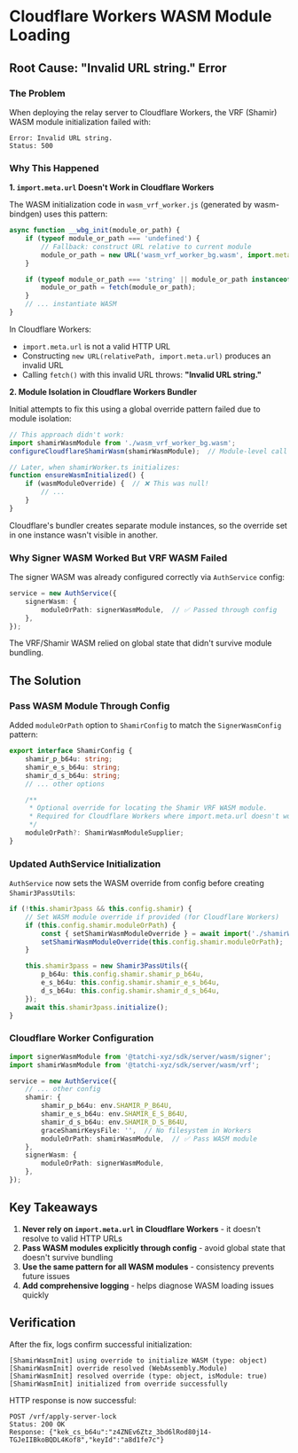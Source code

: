 # Cloudflare Workers WASM Module Loading

## Root Cause: "Invalid URL string." Error

### The Problem

When deploying the relay server to Cloudflare Workers, the VRF (Shamir) WASM module initialization failed with:
```
Error: Invalid URL string.
Status: 500
```

### Why This Happened

**1. `import.meta.url` Doesn't Work in Cloudflare Workers**

The WASM initialization code in `wasm_vrf_worker.js` (generated by wasm-bindgen) uses this pattern:

```javascript
async function __wbg_init(module_or_path) {
    if (typeof module_or_path === 'undefined') {
        // Fallback: construct URL relative to current module
        module_or_path = new URL('wasm_vrf_worker_bg.wasm', import.meta.url);
    }

    if (typeof module_or_path === 'string' || module_or_path instanceof URL) {
        module_or_path = fetch(module_or_path);
    }
    // ... instantiate WASM
}
```

In Cloudflare Workers:
- `import.meta.url` is not a valid HTTP URL
- Constructing `new URL(relativePath, import.meta.url)` produces an invalid URL
- Calling `fetch()` with this invalid URL throws: **"Invalid URL string."**

**2. Module Isolation in Cloudflare Workers Bundler**

Initial attempts to fix this using a global override pattern failed due to module isolation:

```typescript
// This approach didn't work:
import shamirWasmModule from './wasm_vrf_worker_bg.wasm';
configureCloudflareShamirWasm(shamirWasmModule);  // Module-level call

// Later, when shamirWorker.ts initializes:
function ensureWasmInitialized() {
    if (wasmModuleOverride) {  // ❌ This was null!
        // ...
    }
}
```

Cloudflare's bundler creates separate module instances, so the override set in one instance wasn't visible in another.

### Why Signer WASM Worked But VRF WASM Failed

The signer WASM was already configured correctly via `AuthService` config:

```typescript
service = new AuthService({
    signerWasm: {
        moduleOrPath: signerWasmModule,  // ✅ Passed through config
    },
});
```

The VRF/Shamir WASM relied on global state that didn't survive module bundling.

## The Solution

### Pass WASM Module Through Config

Added `moduleOrPath` option to `ShamirConfig` to match the `SignerWasmConfig` pattern:

```typescript
export interface ShamirConfig {
    shamir_p_b64u: string;
    shamir_e_s_b64u: string;
    shamir_d_s_b64u: string;
    // ... other options

    /**
     * Optional override for locating the Shamir VRF WASM module.
     * Required for Cloudflare Workers where import.meta.url doesn't work.
     */
    moduleOrPath?: ShamirWasmModuleSupplier;
}
```

### Updated AuthService Initialization

`AuthService` now sets the WASM override from config before creating `Shamir3PassUtils`:

```typescript
if (!this.shamir3pass && this.config.shamir) {
    // Set WASM module override if provided (for Cloudflare Workers)
    if (this.config.shamir.moduleOrPath) {
        const { setShamirWasmModuleOverride } = await import('./shamirWorker.js');
        setShamirWasmModuleOverride(this.config.shamir.moduleOrPath);
    }

    this.shamir3pass = new Shamir3PassUtils({
        p_b64u: this.config.shamir.shamir_p_b64u,
        e_s_b64u: this.config.shamir.shamir_e_s_b64u,
        d_s_b64u: this.config.shamir.shamir_d_s_b64u,
    });
    await this.shamir3pass.initialize();
}
```

### Cloudflare Worker Configuration

```typescript
import signerWasmModule from '@tatchi-xyz/sdk/server/wasm/signer';
import shamirWasmModule from '@tatchi-xyz/sdk/server/wasm/vrf';

service = new AuthService({
    // ... other config
    shamir: {
        shamir_p_b64u: env.SHAMIR_P_B64U,
        shamir_e_s_b64u: env.SHAMIR_E_S_B64U,
        shamir_d_s_b64u: env.SHAMIR_D_S_B64U,
        graceShamirKeysFile: '',  // No filesystem in Workers
        moduleOrPath: shamirWasmModule,  // ✅ Pass WASM module
    },
    signerWasm: {
        moduleOrPath: signerWasmModule,
    },
});
```

## Key Takeaways

1. **Never rely on `import.meta.url` in Cloudflare Workers** - it doesn't resolve to valid HTTP URLs
2. **Pass WASM modules explicitly through config** - avoid global state that doesn't survive bundling
3. **Use the same pattern for all WASM modules** - consistency prevents future issues
4. **Add comprehensive logging** - helps diagnose WASM loading issues quickly

## Verification

After the fix, logs confirm successful initialization:

```
[ShamirWasmInit] using override to initialize WASM (type: object)
[ShamirWasmInit] override resolved (WebAssembly.Module)
[ShamirWasmInit] resolved override (type: object, isModule: true)
[ShamirWasmInit] initialized from override successfully
```

HTTP response is now successful:
```
POST /vrf/apply-server-lock
Status: 200 OK
Response: {"kek_cs_b64u":"z4ZNEv6Ztz_3bd6lRod80j14-TGJeIIBkoBQDL4Kof8","keyId":"a8d1fe7c"}
```
